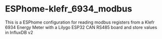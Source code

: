 # ESPhome-klefr_6934_modbus
This is a ESPhome configuration for reading modbus registers from a Klefr 6934 Energy Meter with a Lilygo ESP32 CAN RS485 board and store values in InfluxDB v2 
